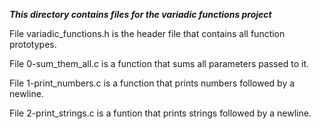 ***This directory contains files for the variadic functions project***

File variadic_functions.h is the header file that contains all function prototypes.<br>

File 0-sum_them_all.c is a function that sums all parameters passed to it. <br>

File 1-print_numbers.c is a function that prints numbers followed by a newline. <br>

File 2-print_strings.c is a funtion that prints strings followed by a newline. <br>